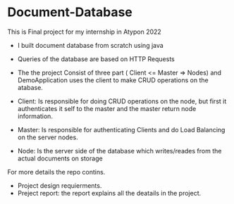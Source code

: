 # Document-Database
This is Final project for my internship in Atypon 2022

- I built document database from scratch using java
- Queries of the database are based on HTTP Requests

- The the project Consist of three part ( Client <= Master => Nodes)  and DemoApplication uses the client to make CRUD operations on the atabase.

- Client: Is responsible for doing CRUD operations on the node, but first it authenticates it self to the master and the master return node information.
- Master: Is responsible for authenticating Clients and do Load Balancing on the server nodes.
- Node: Is the server side of the database which writes/reades from the actual documents on storage

For more details the repo contins.
- Project design requierments.
- Preject report: the report explains all the deatails in the project.
